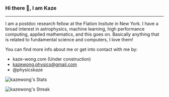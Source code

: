 ### Hi there 👋, I am Kaze
----

<!--
**kazewong/kazewong** is a ✨ _special_ ✨ repository because its `README.md` (this file) appears on your GitHub profile.

Here are some ideas to get you started:

- 🔭 I’m currently working on ...
- 🌱 I’m currently learning ...
- 👯 I’m looking to collaborate on ...
- 🤔 I’m looking for help with ...
- 💬 Ask me about ...
- 📫 How to reach me: ...
- 😄 Pronouns: ...
- ⚡ Fun fact: ...
-->

I am a postdoc research fellow at the Flation Insitute in New York.
I have a broad interest in astrophysics, machine learning, high performance computing, applied mathematics, and this goes on. Basically anything that is related to fundamental science and computers, I love them!

You can find more info about me or get into contact with me by:

- kaze-wong.com (Under construction)
- kazewong.physics@gmail.com
- @physicskaze

![kazewong's Stats](https://github-readme-stats.vercel.app/api?username=kazewong&theme=blueberry&show_icons=true&hide_border=false&count_private=false)

![kazewong's Streak](https://github-readme-streak-stats.herokuapp.com/?user=kazewong&theme=blueberry&hide_border=false)
